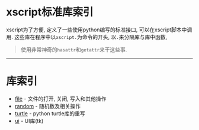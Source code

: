 # xscript标准库索引
xscript为了方便, 定义了一些使用python编写的标准接口, 可以在xscript脚本中调用.
这些库在程序中以`xscript.`为命令的开头, 以`.`来分隔库与库中函数,
> 使用非常神奇的`hasattr`和`getattr`来干这些事.

- - -

# 库索引
  - [file](file.md) - 文件的打开, 关闭, 写入和其他操作
  - [random](random.md) - 随机数及相关操作
  - [turtle](turtle.md) - python turtle库的重写
  - [ui](ui.md) - UI库(tk)
